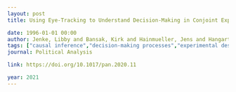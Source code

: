 ```yaml
---
layout: post
title: Using Eye-Tracking to Understand Decision-Making in Conjoint Experiments

date: 1996-01-01 00:00
author: Jenke, Libby and Bansak, Kirk and Hainmueller, Jens and Hangartner, Dominik
tags: ["causal inference","decision-making processes","experimental design","eye-tracking"]
journal: Political Analysis

link: https://doi.org/10.1017/pan.2020.11

year: 2021
---
```



